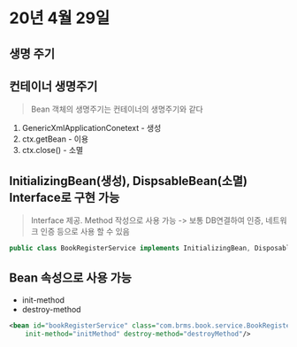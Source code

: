 # 20년 4월 29일

## 생명 주기

## 컨테이너 생명주기
> Bean 객체의 생명주기는 컨테이너의 생명주기와 같다
1. GenericXmlApplicationConetext - 생성
2. ctx.getBean - 이용
3. ctx.close() - 소멸

## InitializingBean(생성), DispsableBean(소멸) Interface로 구현 가능
> Interface 제공. Method 작성으로 사용 가능
 -> 보통 DB연결하여 인증, 네트워크 인증 등으로 사용 할 수 있음
 ```java
public class BookRegisterService implements InitializingBean, DisposableBean {

```

## Bean 속성으로 사용 가능
+ init-method
+ destroy-method

```xml
<bean id="bookRegisterService" class="com.brms.book.service.BookRegisterService" 
	init-method="initMethod" destroy-method="destroyMethod"/>
```
